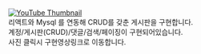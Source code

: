 <br>[![YouTube Thumbnail](https://img.youtube.com/vi/33kBN3k13bY/0.jpg)](https://www.youtube.com/embed/33kBN3k13bY)
<br>리액트와 Mysql 를 연동해 CRUD를 갖춘 게시판을 구현합니다.
<br>계정/게시판(CRUD)/댓글/검색/페이징이 구현되어있습니다.
<br>사진 클릭시 구현영상링크로 이동합니다.
